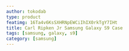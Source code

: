 ```yaml
---
author: tokodab
type: product
featimg: 16Ta4v6KsSXHRNpEWCiIhIX0rkTgY7IHt
title: Carl Ripken Jr Samsung Galaxy S9 Case
tags: [samsung, galaxy, s9]
category: [samsung]
---
```

